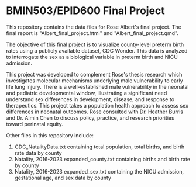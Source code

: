 # BMIN503/EPID600 Final Project

This repository contains the data files for Rose Albert's final project. The final report is "Albert_final_project.html" and "Albert_final_project.qmd".

The objective of this final project is to visualize county-level preterm birth rates using a publicly available dataset, CDC Wonder. This data is analyzed to interrogate the sex as a biological variable in preterm birth and NICU admission. 

This project was developed to complement Rose's thesis research which investigates molecular mechanisms underlying male vulnerability to early life lung injury. There is a well-established male vulnerability in the neonatal and pediatric developmental window, illustrating a significant need understand sex differences in development, disease, and response to therapeutics. This project takes a population health approach to assess sex differences in neonatal outcomes. Rose consulted with Dr. Heather Burris and Dr. Aimin Chen to discuss policy, practice, and research priorities toward perinatal equity.

Other files in this repository include: 
1. CDC_NatalityData.txt containing total population, total births, and birth rate data by county
2. Natality, 2016-2023 expanded_county.txt containing births and birth rate by county
3. Natality, 2016-2023 expanded_sex.txt containing the NICU admission, gestational age, and sex data by county

